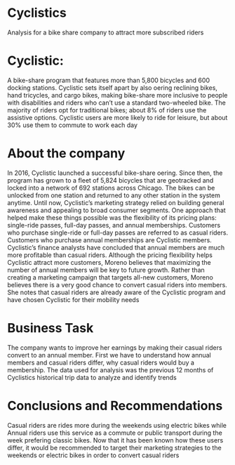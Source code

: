 # Cyclistics
Analysis for a bike share company to attract more subscribed riders


# Cyclistic:
A bike-share program that features more than 5,800 bicycles and 600 docking stations. Cyclistic sets itself
apart by also oering reclining bikes, hand tricycles, and cargo bikes, making bike-share more inclusive to people with
disabilities and riders who can’t use a standard two-wheeled bike. The majority of riders opt for traditional bikes; about 8%
of riders use the assistive options. Cyclistic users are more likely to ride for leisure, but about 30% use them to commute to
work each day

# About the company
In 2016, Cyclistic launched a successful bike-share oering. Since then, the program has grown to a fleet of 5,824 bicycles that
are geotracked and locked into a network of 692 stations across Chicago. The bikes can be unlocked from one station and
returned to any other station in the system anytime.
Until now, Cyclistic’s marketing strategy relied on building general awareness and appealing to broad consumer segments. One
approach that helped make these things possible was the flexibility of its pricing plans: single-ride passes, full-day passes, and
annual memberships. Customers who purchase single-ride or full-day passes are referred to as casual riders. Customers who
purchase annual memberships are Cyclistic members.
Cyclistic’s finance analysts have concluded that annual members are much more profitable than casual riders. Although the
pricing flexibility helps Cyclistic attract more customers, Moreno believes that maximizing the number of annual members will be
key to future growth. Rather than creating a marketing campaign that targets all-new customers, Moreno believes there is a very
good chance to convert casual riders into members. She notes that casual riders are already aware of the Cyclistic program and
have chosen Cyclistic for their mobility needs


# Business Task
The company wants to improve her earnings by making their casual riders convert to an annual member. First we have to  understand how annual members and casual riders differ, why casual riders would buy a membership. The data used for analysis was the previous 12 months of Cyclistics historical trip data to analyze and identify trends 


# Conclusions and Recommendations
Casual riders are rides more during the weekends using electric bikes while Annual riders use this service as a commute or public transport during the week prefering classic bikes. Now that it has been known how these users differ, it would be recommended to target their marketing strategies to the weekends or electric bikes in order to convert casual riders
